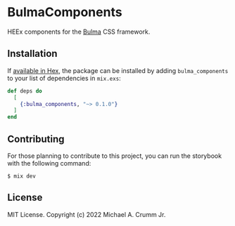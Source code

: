 # BulmaComponents

HEEx components for the [Bulma](https://bulma.io/) CSS framework.

## Installation

If [available in Hex](https://hex.pm/docs/publish), the package can be installed
by adding `bulma_components` to your list of dependencies in `mix.exs`:

```elixir
def deps do
  [
    {:bulma_components, "~> 0.1.0"}
  ]
end
```

## Contributing

For those planning to contribute to this project, you can run the storybook with the following command:

    $ mix dev

## License

MIT License. Copyright (c) 2022 Michael A. Crumm Jr.

